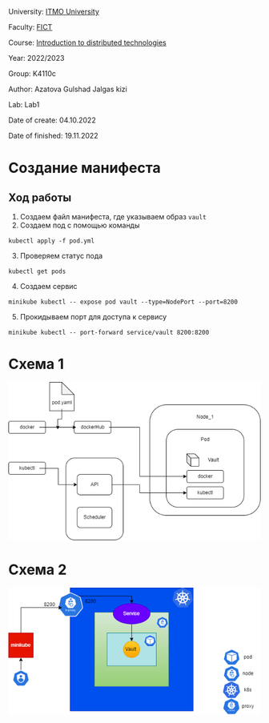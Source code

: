 University: [ITMO University](https://itmo.ru/ru/)

Faculty: [FICT](https://fict.itmo.ru)

Course: [Introduction to distributed technologies](https://github.com/itmo-ict-faculty/introduction-to-distributed-technologies)

Year: 2022/2023

Group: K4110c

Author: Azatova Gulshad Jalgas kizi

Lab: Lab1

Date of create: 04.10.2022

Date of finished: 19.11.2022

# Создание манифеста  
## Ход работы 
1. Создаем файл манифеста, где указываем образ `vault`  
2. Создаем под с помощью команды 
```
kubectl apply -f pod.yml  

```
3. Проверяем статус пода  
 ```
kubectl get pods
```   
4. Создаем сервис 
 ```
minikube kubectl -- expose pod vault --type=NodePort --port=8200
```
5. Прокидываем порт для доступа к сервису 
 ```
minikube kubectl -- port-forward service/vault 8200:8200
```

# Схема 1
<div align = "center"><img src="https://github.com/ztvgzh/2022_2023-introduction_to_distributed_technologies-k4110c_azatova_g_j/blob/main/lab1/img/scheme1.png"></div> 


# Схема 2
<div align = "center"><img src="https://github.com/ztvgzh/2022_2023-introduction_to_distributed_technologies-k4110c_azatova_g_j/blob/main/lab1/img/scheme2.png"></div> 


